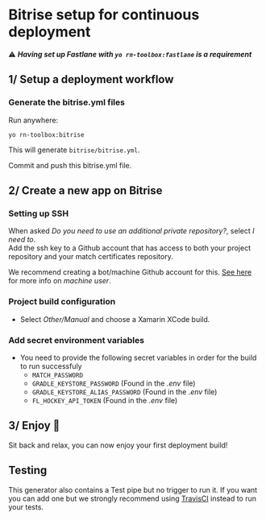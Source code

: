 # Bitrise setup for continuous deployment

:warning: ***Having set up Fastlane with `yo rn-toolbox:fastlane` is a requirement***

## 1/ Setup a deployment workflow

### Generate the bitrise.yml files

Run anywhere:
```
yo rn-toolbox:bitrise
```

This will generate `bitrise/bitrise.yml`.

Commit and push this bitrise.yml file.

## 2/ Create a new app on Bitrise

### Setting up SSH

When asked *Do you need to use an additional private repository?*, select *I need to*.  
Add the ssh key to a Github account that has access to both your project repository and your match certificates repository.

We recommend creating a bot/machine Github account for this. [See here](https://developer.github.com/guides/managing-deploy-keys/#machine-users) for more info on *machine user*.

### Project build configuration

- Select *Other/Manual* and choose a Xamarin XCode build.

### Add secret environment variables

- You need to provide the following secret variables in order for the build to run successfuly
  - `MATCH_PASSWORD`
  - `GRADLE_KEYSTORE_PASSWORD` (Found in the *.env* file)
  - `GRADLE_KEYSTORE_ALIAS_PASSWORD` (Found in the *.env* file)
  - `FL_HOCKEY_API_TOKEN` (Found in the *.env* file)

## 3/ Enjoy :balloon:

Sit back and relax, you can now enjoy your first deployment build!

## Testing

This generator also contains a Test pipe but no trigger to run it. If you want you can add one but we strongly recommend using [TravisCI](../travisci/README.md) instead to run your tests.
